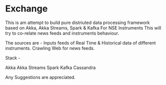 # Exchange

This is am attempt to build pure distriuted data processing framework based on Akka, Akka Streams, Spark & Kafka For NSE Instruments
This will try to co-relate news feeds and instruments behaviour.

The sources are - 
       Inputs feeds of Real Time & Historical data of different instruments.
       Crawling Web for news feeds.
       

Stack -

Akka 
Akka Streams
Spark
Kafka
Cassandra


Any Suggestions are appreciated.
